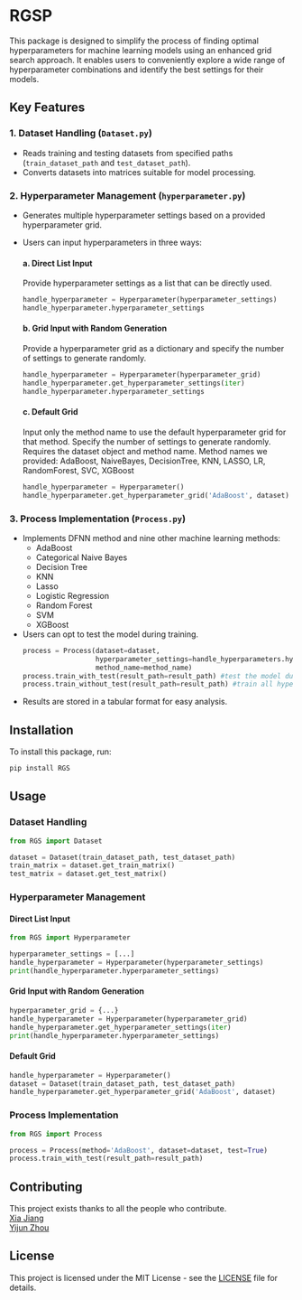 # RGSP

This package is designed to simplify the process of finding optimal hyperparameters for machine learning models using an enhanced grid search approach. It enables users to conveniently explore a wide range of hyperparameter combinations and identify the best settings for their models.

## Key Features

### 1. Dataset Handling (`Dataset.py`)
- Reads training and testing datasets from specified paths (`train_dataset_path` and `test_dataset_path`).
- Converts datasets into matrices suitable for model processing.

### 2. Hyperparameter Management (`hyperparameter.py`)
- Generates multiple hyperparameter settings based on a provided hyperparameter grid.
- Users can input hyperparameters in three ways:

  #### a. Direct List Input
  Provide hyperparameter settings as a list that can be directly used.
  ```python
  handle_hyperparameter = Hyperparameter(hyperparameter_settings)
  handle_hyperparameter.hyperparameter_settings
  ```

  #### b. Grid Input with Random Generation
  Provide a hyperparameter grid as a dictionary and specify the number of settings to generate randomly.
  ```python
  handle_hyperparameter = Hyperparameter(hyperparameter_grid)
  handle_hyperparameter.get_hyperparameter_settings(iter)
  handle_hyperparameter.hyperparameter_settings
  ```

  #### c. Default Grid
  Input only the method name to use the default hyperparameter grid for that method. Specify the number of settings to generate randomly. Requires the dataset object and method name.
  Method names we provided: AdaBoost, NaiveBayes, DecisionTree, KNN, LASSO, LR, RandomForest, SVC, XGBoost
  
  ```python
  handle_hyperparameter = Hyperparameter()
  handle_hyperparameter.get_hyperparameter_grid('AdaBoost', dataset)
  ```

### 3. Process Implementation (`Process.py`)
- Implements DFNN method and nine other machine learning methods:
  - AdaBoost
  - Categorical Naive Bayes
  - Decision Tree
  - KNN
  - Lasso
  - Logistic Regression
  - Random Forest
  - SVM
  - XGBoost
- Users can opt to test the model during training.
    ```python
    process = Process(dataset=dataset,
                      hyperparameter_settings=handle_hyperparameters.hyperparameter_settings,
                      method_name=method_name)
    process.train_with_test(result_path=result_path) #test the model during training
    process.train_without_test(result_path=result_path) #train all hyperparameter settings in one grid search, and do not test
    ```
- Results are stored in a tabular format for easy analysis.

## Installation

To install this package, run:
```bash
pip install RGS
```

## Usage

### Dataset Handling
```python
from RGS import Dataset

dataset = Dataset(train_dataset_path, test_dataset_path)
train_matrix = dataset.get_train_matrix()
test_matrix = dataset.get_test_matrix()
```

### Hyperparameter Management
#### Direct List Input
```python
from RGS import Hyperparameter

hyperparameter_settings = [...]
handle_hyperparameter = Hyperparameter(hyperparameter_settings)
print(handle_hyperparameter.hyperparameter_settings)
```

#### Grid Input with Random Generation
```python
hyperparameter_grid = {...}
handle_hyperparameter = Hyperparameter(hyperparameter_grid)
handle_hyperparameter.get_hyperparameter_settings(iter)
print(handle_hyperparameter.hyperparameter_settings)
```

#### Default Grid
```python
handle_hyperparameter = Hyperparameter()
dataset = Dataset(train_dataset_path, test_dataset_path)
handle_hyperparameter.get_hyperparameter_grid('AdaBoost', dataset)
```

### Process Implementation
```python
from RGS import Process

process = Process(method='AdaBoost', dataset=dataset, test=True)
process.train_with_test(result_path=result_path)
```

## Contributing

This project exists thanks to all the people who contribute.   
[Xia Jiang](https://github.com/XiaJiang-2)   
[Yijun Zhou](https://github.com/HakunaZoe) 

## License

This project is licensed under the MIT License - see the [LICENSE](LICENSE) file for details.

